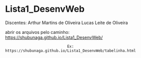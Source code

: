 # Lista1_DesenvWeb
 
Discentes: Arthur Martins de Oliveira
           Lucas Leite de Oliveira

abrir os arquivos pelo caminho: https://shubunaga.github.io/Lista1_DesenvWeb/<nome do arquivo>
                            
                                Ex: https://shubunaga.github.io/Lista1_DesenvWeb/tabelinha.html
